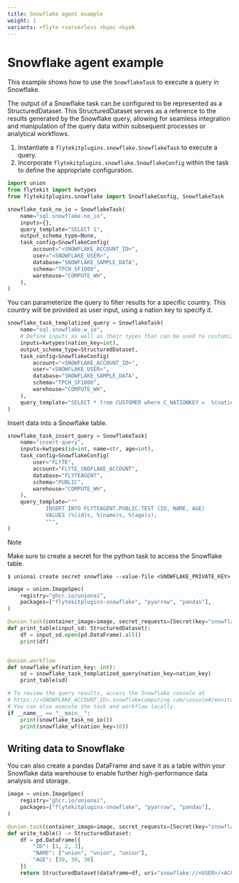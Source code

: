 ```yaml
---
title: Snowflake agent example
weight: 1
variants: +flyte +serverless +byoc +byok
---
```


# Snowflake agent example

This example shows how to use the `SnowflakeTask` to execute a query in Snowflake.

The output of a Snowflake task can be configured to be represented as a StructuredDataset.
This StructuredDataset serves as a reference to the results generated by the Snowflake query,
allowing for seamless integration and manipulation of the query data within subsequent processes or analytical workflows.


1. Instantiate a `flytekitplugins.snowflake.SnowflakeTask` to execute a query.
2. Incorporate `flytekitplugins.snowflake.SnowflakeConfig` within the task to define the appropriate configuration.

```python
import union
from flytekit import kwtypes
from flytekitplugins.snowflake import SnowflakeConfig, SnowflakeTask

snowflake_task_no_io = SnowflakeTask(
    name="sql.snowflake.no_io",
    inputs={},
    query_template="SELECT 1",
    output_schema_type=None,
    task_config=SnowflakeConfig(
        account="<SNOWFLAKE_ACCOUNT_ID>",
        user="<SNOWFLAKE_USER>",
        database="SNOWFLAKE_SAMPLE_DATA",
        schema="TPCH_SF1000",
        warehouse="COMPUTE_WH",
    ),
)
```

You can parameterize the query to filter results for a specific country.
This country will be provided as user input, using a nation key to specify it.

```python
snowflake_task_templatized_query = SnowflakeTask(
    name="sql.snowflake.w_io",
    # Define inputs as well as their types that can be used to customize the query.
    inputs=kwtypes(nation_key=int),
    output_schema_type=StructuredDataset,
    task_config=SnowflakeConfig(
        account="<SNOWFLAKE_ACCOUNT_ID>",
        user="<SNOWFLAKE_USER>",
        database="SNOWFLAKE_SAMPLE_DATA",
        schema="TPCH_SF1000",
        warehouse="COMPUTE_WH",
    ),
    query_template="SELECT * from CUSTOMER where C_NATIONKEY =  %(nation_key)s limit 100",
)
```

Insert data into a Snowflake table.

```python
snowflake_task_insert_query = SnowflakeTask(
    name="insert-query",
    inputs=kwtypes(id=int, name=str, age=int),
    task_config=SnowflakeConfig(
        user="FLYTE",
        account="FLYTE_SNOFLAKE_ACCOUNT",
        database="FLYTEAGENT",
        schema="PUBLIC",
        warehouse="COMPUTE_WH",
    ),
    query_template="""
            INSERT INTO FLYTEAGENT.PUBLIC.TEST (ID, NAME, AGE)
            VALUES (%(id)s, %(name)s, %(age)s);
            """,
)
```

> [!NOTE]
> Make sure to create a secret for the python task to access the Snowflake table.
>
> ```shell
> $ unionai create secret snowflake --value-file <SNOWFLAKE_PRIVATE_KEY>
> ```

```python
image = union.ImageSpec(
    registry="ghcr.io/unionai",
    packages=["flytekitplugins-snowflake", "pyarrow", "pandas"],
)

@union.task(container_image=image, secret_requests=[Secret(key="snowflake")])
def print_table(input_sd: StructuredDataset):
    df = input_sd.open(pd.DataFrame).all()
    print(df)


@union.workflow
def snowflake_wf(nation_key: int):
    sd = snowflake_task_templatized_query(nation_key=nation_key)
    print_table(sd)

# To review the query results, access the Snowflake console at
# https://<SNOWFLAKE_ACCOUNT_ID>.snowflakecomputing.com/console#/monitoring/queries/detail
# You can also execute the task and workflow locally.
if __name__ == "__main__":
    print(snowflake_task_no_io())
    print(snowflake_wf(nation_key=10))
```

## Writing data to Snowflake

You can also create a pandas  DataFrame and save it as a table within your Snowflake data warehouse to enable
further high-performance data analysis and storage.

```python
image = union.ImageSpec(
    registry="ghcr.io/unionai",
    packages=["flytekitplugins-snowflake", "pyarrow", "pandas"],
)

@union.task(container_image=image, secret_requests=[Secret(key="snowflake")])
def write_table() -> StructuredDataset:
    df = pd.DataFrame({
        "ID": [1, 2, 3],
        "NAME": ["union", "union", "union"],
        "AGE": [30, 30, 30]
    })
    return StructuredDataset(dataframe=df, uri="snowflake://<USER>/<ACCOUNT>/<WAREHOUSE>/<DATABASE>/<SCHEMA>/<TABLE>")
```
